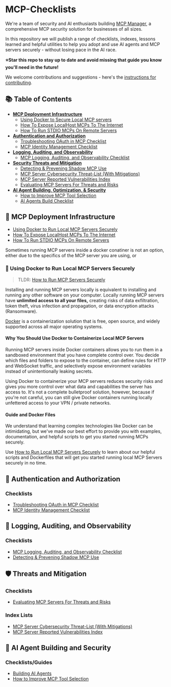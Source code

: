 # MCP-Checklists

We're a team of security and AI enthusiasts building [MCP Manager](https://mcpmanager.ai), a comprehensive MCP security solution for businesses of all sizes.

In this repository we will publish a range of checklists, indexes, lessons learned and helpful utilities to help you adopt and use AI agents and MCP servers securely - without losing pace in the AI race.

**⭐Star this repo to stay up to date and avoid missing that guide you know you'll need in the future!**

We welcome contributions and suggestions - here's the [instructions for contributing](./CONTRIBUTING.md).

## 📚 Table of Contents

- **[MCP Deployment Infrastructure](#-MCP-Deployment-Infrastructure)**
    - [Using Docker to Secure Local MCP servers](#-using-docker-to-run-local-mcp-servers-securely)
    - [How To Expose LocalHost MCPs To The Internet](./infrastructure/docs/how-to-expose-localhost-mcps-to-the-internet.md)
    - [How To Run STDIO MCPs On Remote Servers](./infrastructure/docs/how-to-run-stdio-mcps-remotely.md)
- **[Authentication and Authorization](#-authentication-and-authorization)**
    - [Troubleshooting OAuth in MCP Checklist](./infrastructure/docs/troubleshooting-oauth.md)
    - [MCP Identity Management Checklist](./infrastructure/docs/mcp-identity-management-checklist.md)
- **[Logging, Auditing, and Observability](#-logging-auditing-and-observability)**
    - [MCP Logging, Auditing, and Observability Checklist](./infrastructure/docs/logging-auditing-observability.md)
- **[Security Threats and Mitigation](#%EF%B8%8F-threats-and-mitigation)**
    - [Detecting & Prevening Shadow MCP Use](./infrastructure/docs/shadow-mcp-detect-prevent.md)
    - [MCP Server Cybersecurity Threat-List (With Mitigations)](./infrastructure/docs/mcp-security-threat-list.md)
    - [MCP Server Reported Vulnerabilities Index](./infrastructure/docs/reported-vulnerability-index.md)
    - [Evaluating MCP Servers For Threats and Risks](./infrastructure/docs/security-screening-mcp-servers.md)
- **[AI Agent Building, Optimization, & Security](#-ai-agent-building-and-security)**
    - [How to Improve MCP Tool Selection](./infrastructure/docs/improving-tool-selection.md)
    - [AI Agents Build Checklist](./infrastructure/docs/ai-agent-building.md)

## 🔌 MCP Deployment Infrastructure

- [Using Docker to Run Local MCP Servers Securely](./infrastructure/docs/how-to-run-mcp-servers-securely.md)
- [How To Expose LocalHost MCPs To The Internet](./infrastructure/docs/how-to-expose-localhost-mcps-to-the-internet.md)
- [How To Run STDIO MCPs On Remote Servers](./infrastructure/docs/how-to-run-stdio-mcps-remotely.md)

Sometimes running MCP servers inside a docker conatiner is not an option, either due to the specifics of the MCP server you are using, or 

### 🐳 Using Docker to Run Local MCP Servers Securely

> TLDR: [How to Run MCP Servers Securely](./infrastructure/docs/how-to-run-mcp-servers-securely.md)

Installing and running MCP servers locally is equivalent to installing and running any other software on your computer. Locally running MCP servers have **unlimited access to all your files,** creating risks of data exfiltration, token theft, virus infection and propagation, or data encryption attacks (Ransomware).

[Docker](https://www.docker.com/get-started/) is a containerization solution that is free, open source, and widely supported across all major operating systems.

#### Why You Should Use Docker to Containerize Local MCP Servers

Running MCP servers inside Docker containers allows you to run them in a sandboxed environment that you have complete control over. You decide which files and folders to expose to the container, can define rules for HTTP and WebSocket traffic, and selectively expose environment variables instead of unintentionally leaking secrets.

Using Docker to containerize your MCP servers reduces security risks and gives you more control over what data and capabilities the server has access to. It's not a complete bulletproof solution, however, because if you're not careful, you can still give Docker containers running locally unfettered access to your VPN / private networks.

#### Guide and Docker Files

We understand that learning complex technologies like Docker can be intimidating, but we've made our best effort to provide you with examples, documentation, and helpful scripts to get you started running MCPs securely.

Use [How to Run Local MCP Servers Securely](./infrastructure/docs/how-to-run-mcp-servers-securely.md) to learn about our helpful scripts and Dockerfiles that will get you started running local MCP Servers securely in no time.

## 🔐 Authentication and Authorization 

### Checklists

- [Troubleshooting OAuth in MCP Checklist](./infrastructure/docs/troubleshooting-oauth.md)
- [MCP Identity Management Checklist](./infrastructure/docs/mcp-identity-management-checklist.md)

## 📝 Logging, Auditing, and Observability

### Checklists

- [MCP Logging, Auditing, and Observability Checklist](./infrastructure/docs/logging-auditing-observability.md)
- [Detecting & Prevening Shadow MCP Use](./infrastructure/docs/shadow-mcp-detect-prevent.md)

## 🛡️ Threats and Mitigation

### Checklists

- [Evaluating MCP Servers For Threats and Risks](./infrastructure/docs/security-screening-mcp-servers.md)

### Index Lists

- [MCP Server Cybersecurity Threat-List (With Mitigations)](./infrastructure/docs/mcp-security-threat-list.md)
- [MCP Server Reported Vulnerabilities Index](./infrastructure/docs/reported-vulnerability-index.md)

## 🤖 AI Agent Building and Security

### Checklists/Guides

- [Building AI Agents](./infrastructure/docs/ai-agent-building.md)
- [How to Improve MCP Tool Selection](./infrastructure/docs/improving-tool-selection.md)

